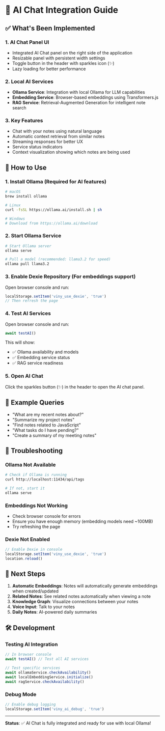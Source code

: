 # 🤖 AI Chat Integration Guide

## ✅ What's Been Implemented

### 1. **AI Chat Panel UI**

- Integrated AI Chat panel on the right side of the application
- Resizable panel with persistent width settings
- Toggle button in the header with sparkles icon (✨)
- Lazy loading for better performance

### 2. **Local AI Services**

- **Ollama Service**: Integration with local Ollama for LLM capabilities
- **Embedding Service**: Browser-based embeddings using Transformers.js
- **RAG Service**: Retrieval-Augmented Generation for intelligent note search

### 3. **Key Features**

- Chat with your notes using natural language
- Automatic context retrieval from similar notes
- Streaming responses for better UX
- Service status indicators
- Context visualization showing which notes are being used

## 🚀 How to Use

### 1. **Install Ollama** (Required for AI features)

```bash
# macOS
brew install ollama

# Linux
curl -fsSL https://ollama.ai/install.sh | sh

# Windows
# Download from https://ollama.ai/download
```

### 2. **Start Ollama Service**

```bash
# Start Ollama server
ollama serve

# Pull a model (recommended: llama3.2 for speed)
ollama pull llama3.2
```

### 3. **Enable Dexie Repository** (For embeddings support)

Open browser console and run:

```javascript
localStorage.setItem('viny_use_dexie', 'true')
// Then refresh the page
```

### 4. **Test AI Services**

Open browser console and run:

```javascript
await testAI()
```

This will show:

- ✅ Ollama availability and models
- ✅ Embedding service status
- ✅ RAG service readiness

### 5. **Open AI Chat**

Click the sparkles button (✨) in the header to open the AI chat panel.

## 📝 Example Queries

- "What are my recent notes about?"
- "Summarize my project notes"
- "Find notes related to JavaScript"
- "What tasks do I have pending?"
- "Create a summary of my meeting notes"

## 🔧 Troubleshooting

### Ollama Not Available

```bash
# Check if Ollama is running
curl http://localhost:11434/api/tags

# If not, start it
ollama serve
```

### Embeddings Not Working

- Check browser console for errors
- Ensure you have enough memory (embedding models need ~100MB)
- Try refreshing the page

### Dexie Not Enabled

```javascript
// Enable Dexie in console
localStorage.setItem('viny_use_dexie', 'true')
location.reload()
```

## 🎯 Next Steps

1. **Automatic Embeddings**: Notes will automatically generate embeddings when created/updated
2. **Related Notes**: See related notes automatically when viewing a note
3. **Knowledge Graph**: Visualize connections between your notes
4. **Voice Input**: Talk to your notes
5. **Daily Notes**: AI-powered daily summaries

## 🛠️ Development

### Testing AI Integration

```javascript
// In browser console
await testAI() // Test all AI services

// Test specific services
await ollamaService.checkAvailability()
await localEmbeddingService.initialize()
await ragService.checkAvailability()
```

### Debug Mode

```javascript
// Enable debug logging
localStorage.setItem('viny_ai_debug', 'true')
```

---

**Status**: ✅ AI Chat is fully integrated and ready for use with local Ollama!
